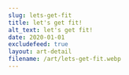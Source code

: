 ```yaml
---
slug: lets-get-fit
title: let's get fit!
alt_text: let's get fit!
date: 2020-01-01
excludefeed: true
layout: art-detail
filename: /art/lets-get-fit.webp
---
```

